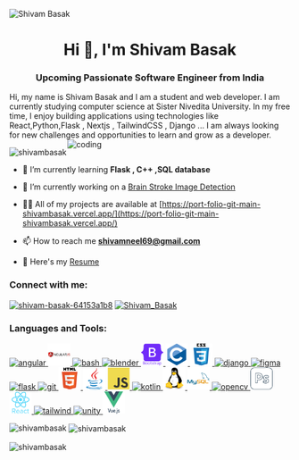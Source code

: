 ![Shivam Basak](https://media.licdn.com/dms/image/D5616AQG8Mvi_tRCjjA/profile-displaybackgroundimage-shrink_200_800/0/1705396092339?e=2147483647&v=beta&t=oUaNhHLSR04XeJCvEuw-oHcNK2RPrGnV2i4VCam3pyk)

<h1 align="center">Hi 👋, I'm Shivam Basak</h1>
<h3 align="center">Upcoming Passionate Software Engineer from India</h3>
Hi, my name is Shivam Basak and I am a student and web developer.
I am currently studying computer science at Sister Nivedita University.
In my free time, I enjoy building  applications using technologies like React,Python,Flask , Nextjs , TailwindCSS , Django ... I am always looking for new challenges and opportunities to learn and grow as a developer.

<img align="right" alt="coding" width="400" src="https://media3.giphy.com/media/VTtANKl0beDFQRLDTh/giphy.gif?cid=ecf05e47ukv3gp6nl149nl75u5zb9t6fsnvbvbj9uf9q9vb3&ep=v1_gifs_search&rid=giphy.gif&ct=g">
<p align="left"> <img src="https://komarev.com/ghpvc/?username=shivambasak&label=Profile%20views&color=0e75b6&style=flat" alt="shivambasak" /> </p>

- 🌱 I’m currently learning **Flask , C++ ,SQL database**

- 🔭 I’m currently working on a [Brain Stroke Image Detection](https://github.com/shivamBasak/Brain-Stroke-Detection)

- 👨‍💻 All of my projects are available at [https://port-folio-git-main-shivambasak.vercel.app/](https://port-folio-git-main-shivambasak.vercel.app/)

- 📫 How to reach me **shivamneel69@gmail.com**

- 📄 Here's my [Resume](https://port-folio-git-main-shivambasak.vercel.app/sas.pdf)

<h3 align="left">Connect with me:</h3>
<p align="left">
<a href="https://linkedin.com/in/shivam-basak-64153a1b8" target="blank"><img align="center" src="https://raw.githubusercontent.com/rahuldkjain/github-profile-readme-generator/master/src/images/icons/Social/linked-in-alt.svg" alt="shivam-basak-64153a1b8" height="30" width="40" /></a>
<a href="https://t.me/Shivam_Basak" target="blank"><img align="center" src="https://imgs.search.brave.com/SipM0D2P5E4HLlJIi4OybpnWpDDIzbFDGTngJtUVnGY/rs:fit:500:0:0/g:ce/aHR0cHM6Ly9wbmdp/bWcuY29tL3VwbG9h/ZHMvdGVsZWdyYW0v/c21hbGwvdGVsZWdy/YW1fUE5HMzQucG5n" alt="Shivam_Basak" height="30" width="40" /></a>
  
</p>

<h3 align="left">Languages and Tools:</h3>
<p align="left"> <a href="https://angular.io" target="_blank" rel="noreferrer"> <img src="https://angular.io/assets/images/logos/angular/angular.svg" alt="angular" width="40" height="40"/> </a> <a href="https://angular.io" target="_blank" rel="noreferrer"> <img src="https://raw.githubusercontent.com/devicons/devicon/master/icons/angularjs/angularjs-original-wordmark.svg" alt="angularjs" width="40" height="40"/> </a> <a href="https://www.gnu.org/software/bash/" target="_blank" rel="noreferrer"> <img src="https://www.vectorlogo.zone/logos/gnu_bash/gnu_bash-icon.svg" alt="bash" width="40" height="40"/> </a> <a href="https://www.blender.org/" target="_blank" rel="noreferrer"> <img src="https://download.blender.org/branding/community/blender_community_badge_white.svg" alt="blender" width="40" height="40"/> </a> <a href="https://getbootstrap.com" target="_blank" rel="noreferrer"> <img src="https://raw.githubusercontent.com/devicons/devicon/master/icons/bootstrap/bootstrap-plain-wordmark.svg" alt="bootstrap" width="40" height="40"/> </a> <a href="https://www.cprogramming.com/" target="_blank" rel="noreferrer"> <img src="https://raw.githubusercontent.com/devicons/devicon/master/icons/c/c-original.svg" alt="c" width="40" height="40"/> </a> <a href="https://www.w3schools.com/css/" target="_blank" rel="noreferrer"> <img src="https://raw.githubusercontent.com/devicons/devicon/master/icons/css3/css3-original-wordmark.svg" alt="css3" width="40" height="40"/> </a> <a href="https://www.djangoproject.com/" target="_blank" rel="noreferrer"> <img src="https://cdn.worldvectorlogo.com/logos/django.svg" alt="django" width="40" height="40"/> </a> <a href="https://www.figma.com/" target="_blank" rel="noreferrer"> <img src="https://www.vectorlogo.zone/logos/figma/figma-icon.svg" alt="figma" width="40" height="40"/> </a> <a href="https://flask.palletsprojects.com/" target="_blank" rel="noreferrer"> <img src="https://www.vectorlogo.zone/logos/pocoo_flask/pocoo_flask-icon.svg" alt="flask" width="40" height="40"/> </a> <a href="https://git-scm.com/" target="_blank" rel="noreferrer"> <img src="https://www.vectorlogo.zone/logos/git-scm/git-scm-icon.svg" alt="git" width="40" height="40"/> </a> <a href="https://www.w3.org/html/" target="_blank" rel="noreferrer"> <img src="https://raw.githubusercontent.com/devicons/devicon/master/icons/html5/html5-original-wordmark.svg" alt="html5" width="40" height="40"/> </a> <a href="https://www.java.com" target="_blank" rel="noreferrer"> <img src="https://raw.githubusercontent.com/devicons/devicon/master/icons/java/java-original.svg" alt="java" width="40" height="40"/> </a> <a href="https://developer.mozilla.org/en-US/docs/Web/JavaScript" target="_blank" rel="noreferrer"> <img src="https://raw.githubusercontent.com/devicons/devicon/master/icons/javascript/javascript-original.svg" alt="javascript" width="40" height="40"/> </a> <a href="https://kotlinlang.org" target="_blank" rel="noreferrer"> <img src="https://www.vectorlogo.zone/logos/kotlinlang/kotlinlang-icon.svg" alt="kotlin" width="40" height="40"/> </a> <a href="https://www.linux.org/" target="_blank" rel="noreferrer"> <img src="https://raw.githubusercontent.com/devicons/devicon/master/icons/linux/linux-original.svg" alt="linux" width="40" height="40"/> </a> <a href="https://www.mysql.com/" target="_blank" rel="noreferrer"> <img src="https://raw.githubusercontent.com/devicons/devicon/master/icons/mysql/mysql-original-wordmark.svg" alt="mysql" width="40" height="40"/> </a> <a href="https://opencv.org/" target="_blank" rel="noreferrer"> <img src="https://www.vectorlogo.zone/logos/opencv/opencv-icon.svg" alt="opencv" width="40" height="40"/> </a> <a href="https://www.photoshop.com/en" target="_blank" rel="noreferrer"> <img src="https://raw.githubusercontent.com/devicons/devicon/master/icons/photoshop/photoshop-line.svg" alt="photoshop" width="40" height="40"/> </a> <a href="https://reactjs.org/" target="_blank" rel="noreferrer"> <img src="https://raw.githubusercontent.com/devicons/devicon/master/icons/react/react-original-wordmark.svg" alt="react" width="40" height="40"/> </a> <a href="https://tailwindcss.com/" target="_blank" rel="noreferrer"> <img src="https://www.vectorlogo.zone/logos/tailwindcss/tailwindcss-icon.svg" alt="tailwind" width="40" height="40"/> </a> <a href="https://unity.com/" target="_blank" rel="noreferrer"> <img src="https://www.vectorlogo.zone/logos/unity3d/unity3d-icon.svg" alt="unity" width="40" height="40"/> </a> <a href="https://vuejs.org/" target="_blank" rel="noreferrer"> <img src="https://raw.githubusercontent.com/devicons/devicon/master/icons/vuejs/vuejs-original-wordmark.svg" alt="vuejs" width="40" height="40"/> </a> </p>

<p><img align="left" src="https://github-readme-stats.vercel.app/api/top-langs?username=shivambasak&show_icons=true&locale=en&layout=compact" alt="shivambasak" /></p>

<p>&nbsp;<img align="center" src="https://github-readme-stats.vercel.app/api?username=shivambasak&show_icons=true&locale=en" alt="shivambasak" /></p>

<p><img align="center" src="https://github-readme-streak-stats.herokuapp.com/?user=shivambasak&" alt="shivambasak" /></p>
